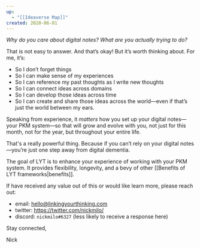 ```yaml
---
up:
  - "[[Ideaverse Map]]"
created: 2020-06-01
---
```


*Why do you care about digital notes? What are you actually trying to do?*

That is not easy to answer. And that’s okay! But it’s worth thinking about. For me, it’s: 

- So I don’t forget things
- So I can make sense of my experiences
- So I can reference my past thoughts as I write new thoughts
- So I can connect ideas across domains
- So I can develop those ideas across time
- So I can create and share those ideas across the world—even if that’s just the world between my ears.

Speaking from experience, it *matters* how you set up your digital notes—your PKM system—so that will grow and evolve with you, not just for this month, not for the year, but throughout your entire life. 

That's a really powerful thing. Because if you can’t rely on your digital notes—you’re just one step away from digital dementia.

The goal of LYT is to enhance your experience of working with your PKM system. It provides flexibility, longevity, and a bevy of other [[Benefits of LYT frameworks|benefits]].

If have received any value out of this or would like learn more, please reach out:
- email: hello@linkingyourthinking.com
- twitter: https://twitter.com/nickmilo/
- discord: `nickmilo#6327` (less likely to receive a response here)

Stay connected,

Nick